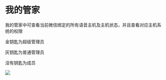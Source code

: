 # 我的管家

我的管家中可查看当前微信绑定的所有语音主机及主机状态，并且查看对应主机系统的权限

金钥匙为超级管理员

灰钥匙为普通管理员

没有钥匙为成员



![](http://open.cspugoing.com/img/help/myButler-1.gif)